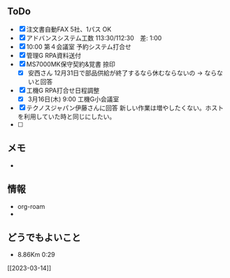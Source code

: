 ## ToDo
- [x] 注文書自動FAX 5社、1パス OK
- [x] アドバンスシステム工数 113:30/112:30　差: 1:00
- [x] 10:00 第４会議室 予約システム打合せ
- [x] 管理G RPA資料送付
- [x] MS7000MK保守契約&覚書 捺印
	- [x] 安西さん 12月31日で部品供給が終了するなら休むならないの → ならないと回答
- [x] 工機G RPA打合せ日程調整
	- [x] 3月16日(木) 9:00 工機G小会議室
- [x] テクノスジャパン伊藤さんに回答 新しい作業は増やしたくない。ホストを利用していた時と同じにしたい。
- [ ] 


## メモ
- 


## 情報
- org-roam
- 


## どうでもよいこと
- 8.86Km 0:29


[[2023-03-14]]

